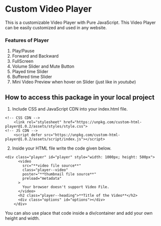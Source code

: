 # Custom Video Player
This is a customizable Video Player with Pure JavaScript.
This Video Player can be easily customized and used in any website.

### Features of Player
1. Play/Pause
2. Forward and Backward
3. FullScreen
4. Volume Slider and Mute Button
5. Played time Slider
6. Buffered time Slider
7. Mini Video Preview when hover on Slider (just like in *youtube*)

## How to access this package in your local project
1. Include CSS and JavaScript CDN into your index.html file.
```
<!-- CSS CDN -->
	<link rel="stylesheet" href="https://unpkg.com/custom-html-player@1.0.2/assets/styles/style.css">
<!-- JS CDN -->
	<script defer src="https://unpkg.com/custom-html-player@1.0.2/assets/script/index.js"></script>
```
2. Inside your HTML file write the code given below.
```
<div class="player" id="player" style="width: 1000px; height: 500px">
      <video
        src="**video file source**"
        class="player--video"
        poster="**thumbnail file source**"
        preload="metadata"
      >
        Your browser doesn't support Video File.
      </video>
      <h2 class="player--heading">**Title of the Video**</h2>
      <div class="options" id="options"></div>
    </div>
```
You can also use place that code inside a div/container and add your own height and width.
